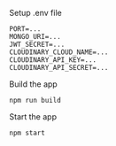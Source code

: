 Setup .env file
```
PORT=...
MONGO_URI=...
JWT_SECRET=...
CLOUDINARY_CLOUD_NAME=...
CLOUDINARY_API_KEY=...
CLOUDINARY_API_SECRET=...
```
Build the app
```
npm run build
```
Start the app
```
npm start
```

